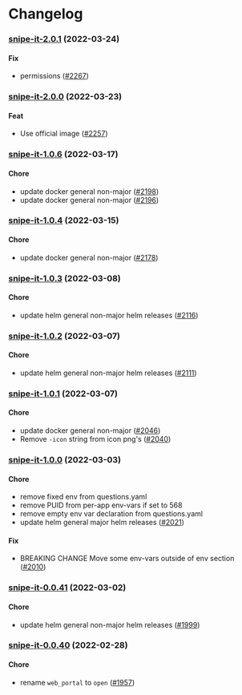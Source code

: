 # Changelog<br>


<a name="snipe-it-2.0.1"></a>
### [snipe-it-2.0.1](https://github.com/truecharts/apps/compare/snipe-it-2.0.0...snipe-it-2.0.1) (2022-03-24)

#### Fix

* permissions ([#2267](https://github.com/truecharts/apps/issues/2267))



<a name="snipe-it-2.0.0"></a>
### [snipe-it-2.0.0](https://github.com/truecharts/apps/compare/snipe-it-1.0.8...snipe-it-2.0.0) (2022-03-23)

#### Feat

* Use official image ([#2257](https://github.com/truecharts/apps/issues/2257))



<a name="snipe-it-1.0.6"></a>
### [snipe-it-1.0.6](https://github.com/truecharts/apps/compare/snipe-it-1.0.5...snipe-it-1.0.6) (2022-03-17)

#### Chore

* update docker general non-major ([#2198](https://github.com/truecharts/apps/issues/2198))
* update docker general non-major ([#2196](https://github.com/truecharts/apps/issues/2196))



<a name="snipe-it-1.0.4"></a>
### [snipe-it-1.0.4](https://github.com/truecharts/apps/compare/snipe-it-1.0.3...snipe-it-1.0.4) (2022-03-15)

#### Chore

* update docker general non-major ([#2178](https://github.com/truecharts/apps/issues/2178))



<a name="snipe-it-1.0.3"></a>
### [snipe-it-1.0.3](https://github.com/truecharts/apps/compare/snipe-it-1.0.2...snipe-it-1.0.3) (2022-03-08)

#### Chore

* update helm general non-major helm releases ([#2116](https://github.com/truecharts/apps/issues/2116))



<a name="snipe-it-1.0.2"></a>
### [snipe-it-1.0.2](https://github.com/truecharts/apps/compare/snipe-it-1.0.1...snipe-it-1.0.2) (2022-03-07)

#### Chore

* update helm general non-major helm releases ([#2111](https://github.com/truecharts/apps/issues/2111))



<a name="snipe-it-1.0.1"></a>
### [snipe-it-1.0.1](https://github.com/truecharts/apps/compare/snipe-it-1.0.0...snipe-it-1.0.1) (2022-03-07)

#### Chore

* update docker general non-major ([#2046](https://github.com/truecharts/apps/issues/2046))
* Remove `-icon` string from icon png's ([#2040](https://github.com/truecharts/apps/issues/2040))



<a name="snipe-it-1.0.0"></a>
### [snipe-it-1.0.0](https://github.com/truecharts/apps/compare/snipe-it-0.0.41...snipe-it-1.0.0) (2022-03-03)

#### Chore

* remove fixed env from questions.yaml
* remove PUID from per-app env-vars if set to 568
* remove empty env var declaration from questions.yaml
* update helm general major helm releases ([#2021](https://github.com/truecharts/apps/issues/2021))

#### Fix

* BREAKING CHANGE Move some env-vars outside of env section ([#2010](https://github.com/truecharts/apps/issues/2010))



<a name="snipe-it-0.0.41"></a>
### [snipe-it-0.0.41](https://github.com/truecharts/apps/compare/snipe-it-0.0.40...snipe-it-0.0.41) (2022-03-02)

#### Chore

* update helm general non-major helm releases ([#1999](https://github.com/truecharts/apps/issues/1999))



<a name="snipe-it-0.0.40"></a>
### [snipe-it-0.0.40](https://github.com/truecharts/apps/compare/snipe-it-0.0.39...snipe-it-0.0.40) (2022-02-28)

#### Chore

* rename `web_portal` to `open` ([#1957](https://github.com/truecharts/apps/issues/1957))
